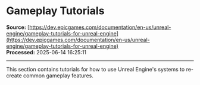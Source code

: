 # Gameplay Tutorials

**Source:** [https://dev.epicgames.com/documentation/en-us/unreal-engine/gameplay-tutorials-for-unreal-engine](https://dev.epicgames.com/documentation/en-us/unreal-engine/gameplay-tutorials-for-unreal-engine)  
**Processed:** 2025-06-14 16:25:11

---

This section contains tutorials for how to use Unreal Engine's systems to re-create common gameplay features.